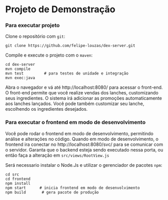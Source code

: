 # Projeto de Demonstração

### Para executar projeto

Clone o repositório com `git`:

    git clone https://github.com/felipe-louzas/dex-server.git

Compile e execute o projeto com o `maven`:

    cd dex-server
    mvn compile
    mvn test         # para testes de unidade e integração
    mvn exec:java

Abra o navegador e vá até http://localhost:8080/ para acessar o front-end. O front-end permite que você realize vendas dos lanches, customizando seus ingredientes. O sistema irá adicionar as promoções automaticamente aos lanches lançados. Você pode também customizar seu lanche, escolhendo os ingredientes desejados.

### Para executar o frontend em modo de desenvolvimento
  
Você pode rodar o frontend em modo de desenvolvimento, permitindo análise e alterações no código. Quando em modo de desenvolvimento, o frontend ira conectar no http://localhost:8080/svc/ para se comunicar com o servidor. Garanta que o backend esteja sendo executado nessa porta, ou então faça a alteração em `src/views/RootView.js`

Será necessario instalar o Node.Js e utilizar o gerenciador de pacotes `npm`:

    cd src
    cd frontend
    npm install
    npm start      # inicia frontend em modo de desenvolvimento
    npm build		# gera pacote de produção
  